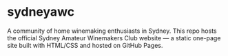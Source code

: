# sydneyawc
A community of home winemaking enthusiasts in Sydney. This repo hosts the official Sydney Amateur Winemakers Club website — a static one-page site built with HTML/CSS and hosted on GitHub Pages.

